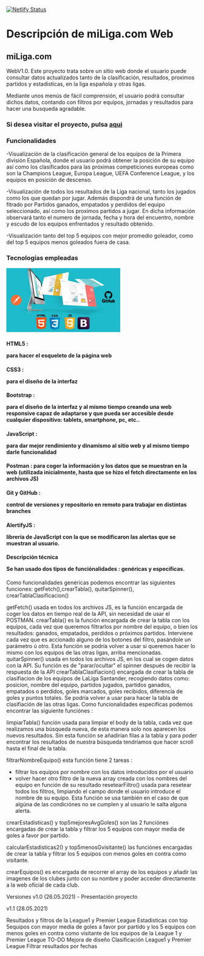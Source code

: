 
[![Netlify Status](https://api.netlify.com/api/v1/badges/cb42918c-7c9c-4528-98cc-b2e44661d6a4/deploy-status)](https://app.netlify.com/sites/miliga/deploys)
<h1>Descripción de miLiga.com Web</h1>
<h2>miLiga.com</h2> <p>WebV1.0. Este proyecto trata sobre un sitio web donde el usuario puede consultar datos actualizados tanto de la clasificación, resultados, proximos partidos y estadisticas, en la liga española y otras ligas.</p>

<p>Mediante unos menús de fácil comprensión, el usuario podrá consultar dichos datos, contando con filtros por equipos, jornadas y resultados para hacer una busqueda agradable.</p>



<h3>Si desea visitar el proyecto, pulsa <a href="https://miliga.com.netlify.app.">aqui</a></h3>

<h3>Funcionalidades</h3>
<p>-Visualización de la clasificación general de los equipos de la Primera división Española, donde el usuario podrá obtener la posición de su equipo así como los clasificados para las próximas competiciones europeas como son la Champions League, Europa League, UEFA Conference League, y los equipos en posición de descenso.</p> 
<p>-Visualización de todos los resultados de la Liga nacional, tanto los jugados como los que quedan por jugar. Además dispondrá de una función de fitrado por Partidos ganados, empatados y perdidos del equipo seleccionado, así como los proximos partidos a jugar. En dicha información observará tanto el numero de jornada, fecha y hora del encuentro, nombre y escudo de los equipos enfrentados y resultado obtenido.</p>
<p>-Visualización tanto del top 5 equipos con mejor promedio goleador, como del top 5 equipos menos goleados fuera de casa.</p>

<h3>Tecnologías empleadas</h3>
<img src="/images/mix.jpg" alt="Tecnologias">

<h4>HTML5 : <p>para hacer el esqueleto de la página web</p></h4>
<h4>CSS3 : <p>para el diseño de la interfaz</p></h4>
<h4>Bootstrap : </p>para el diseño de la interfaz y al mismo tiempo creando una web responsive capaz de adaptarse y que pueda ser accesible desde cualquier dispositivo: tablets, smartphone, pc, etc..</p></h4>
<h4>JavaScript : <p>para dar mejor rendimiento y dinamismo al sitio web y al mismo tiempo darle funcionalidad</p></h4>
<h4>Postman : para coger la información y los datos que se muestran en la web (utilizada inicialmente, hasta que se hizo el fetch directamente en los archivos JS)</p></h4>
<h4>Git y GitHub : <P>control de versiones y repositorio en remoto para trabajar en distintas branches</p></h4>
<h4>AlertifyJS : <p>librería de JavaScript con la que se modificaron las alertas que se muestran al usuario.</p></h4>
<h4>Descripción técnica
<p>Se han usado dos tipos de funciónalidades : genéricas y específicas.</p></h4>

Como funcionalidades genéricas podemos encontrar las siguientes funciones: getFetch(),crearTabla(), quitarSpinner(), crearTablaClasificacion()

getFetch() usada en todos los archivos JS, es la función encargada de coger los datos en tiempo real de la API, sin necesidad de usar el POSTMAN.
crearTabla() es la función encargada de crear la tabla con los equipos, cada vez que queremos filtrarlos por nombre del equipo, o bien los resultados: ganados, empatados, perdidos o próximos partidos. Interviene cada vez que es accionado alguno de los botones del filtro, pasándole un parámetro ú otro. Esta función se podría volver a usar si queremos hacer lo mismo con los equipos de las otras ligas, arriba mencionadas.
quitarSpinner() usada en todos los archivos JS, en los cual se cogen datos con la API. Su función es de "parar/ocultar" el spinner después de recibir la respuesta de la API
crearTablaClasifiacion() encargada de crear la tabla de clasifiacion de los equipos de LaLiga Santander, recogiendo datos como: posicion, nombre del equipo, partidos jugados, partidos ganados, empatados o perdidos, goles marcados, goles recibidos, diferencia de goles y puntos totales. Se podría volver a usar para hacer la tabla de clasifiación de las otras ligas.
Como funcionalidades especificas podemos encontrar las siguiente funciónes :

limpiarTabla() función usada para limpiar el body de la tabla, cada vez que realizamos una búsqueda nueva, de esta manera solo nos aparecen los nuevos resultados. Sin esta función se añadirían filas a la tabla y para poder encontrar los resultados de nuestra búsqueda tendríamos que hacer scroll hasta el final de la tabla.

filtrarNombreEquipo() esta función tiene 2 tareas :

- filtrar los equipos por nombre con los datos introducidos por el usuario
- volver hacer otro filtro de la nueva array creada con los nombres del equipo en función de su resultado
resetearFiltro() usada para resetear todos los filtros, limpiando el campo donde el usuario introduce el nombre de su equipo. Esta función se usa también en el caso de que algúna de las condiciónes no se cumplen y al usuario le salta alguna alerta.

crearEstadisticas() y top5mejoresAvgGoles() son las 2 funciónes encargadas de crear la tabla y filtrar los 5 equipos con mayor media de goles a favor por partido.

calcularEstadisticas2() y top5menosGvisitante() las funciónes encargadas de crear la tabla y filtrar los 5 equipos con menos goles en contra como visitante.

crearEquipos() es encargada de recorrer el array de los equipos y añadir las imagenes de los clubes junto con su nombre y poder acceder directamente a la web oficial de cada club.

Versiones
v1.0 (26.05.2021) - Presentación proyecto

v1.1 (28.05.2021)

Resultados y filtros de la League1 y Premier League
Estadisticas con top 5equipos con mayor media de goles a favor por partido y los 5 equipos con menos goles en contra como visitante de los equipos de la League 1 y Premier League
TO-DO
Mejora de diseño
Clasificación League1 y Premier League
Filtrar resultados por fechas
